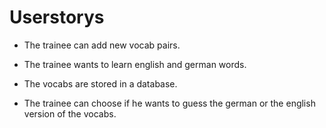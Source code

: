 # Userstorys

* The trainee can add new vocab pairs. 

* The trainee wants to learn english and german words.
 
* The vocabs are stored in a database. 

* The trainee can choose if he wants to guess the german or the english version of the vocabs.